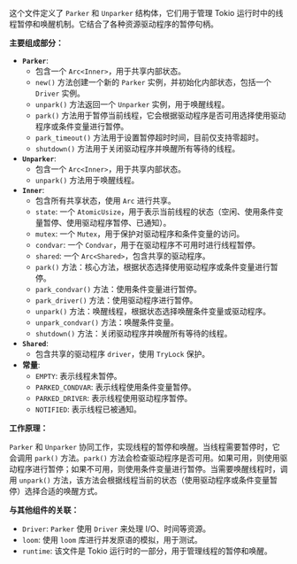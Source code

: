 这个文件定义了 `Parker` 和 `Unparker` 结构体，它们用于管理 Tokio 运行时中的线程暂停和唤醒机制。它结合了各种资源驱动程序的暂停句柄。

**主要组成部分：**

*   **`Parker`**:
    *   包含一个 `Arc<Inner>`，用于共享内部状态。
    *   `new()` 方法创建一个新的 `Parker` 实例，并初始化内部状态，包括一个 `Driver` 实例。
    *   `unpark()` 方法返回一个 `Unparker` 实例，用于唤醒线程。
    *   `park()` 方法用于暂停当前线程，它会根据驱动程序是否可用选择使用驱动程序或条件变量进行暂停。
    *   `park_timeout()` 方法用于设置暂停超时时间，目前仅支持零超时。
    *   `shutdown()` 方法用于关闭驱动程序并唤醒所有等待的线程。
*   **`Unparker`**:
    *   包含一个 `Arc<Inner>`，用于共享内部状态。
    *   `unpark()` 方法用于唤醒线程。
*   **`Inner`**:
    *   包含所有共享状态，使用 `Arc` 进行共享。
    *   `state`:  一个 `AtomicUsize`，用于表示当前线程的状态（空闲、使用条件变量暂停、使用驱动程序暂停、已通知）。
    *   `mutex`:  一个 `Mutex`，用于保护对驱动程序和条件变量的访问。
    *   `condvar`:  一个 `Condvar`，用于在驱动程序不可用时进行线程暂停。
    *   `shared`:  一个 `Arc<Shared>`，包含共享的驱动程序。
    *   `park()` 方法：核心方法，根据状态选择使用驱动程序或条件变量进行暂停。
    *   `park_condvar()` 方法：使用条件变量进行暂停。
    *   `park_driver()` 方法：使用驱动程序进行暂停。
    *   `unpark()` 方法：唤醒线程，根据状态选择唤醒条件变量或驱动程序。
    *   `unpark_condvar()` 方法：唤醒条件变量。
    *   `shutdown()` 方法：关闭驱动程序并唤醒所有等待的线程。
*   **`Shared`**:
    *   包含共享的驱动程序 `driver`，使用 `TryLock` 保护。
*   **常量**:
    *   `EMPTY`:  表示线程未暂停。
    *   `PARKED_CONDVAR`:  表示线程使用条件变量暂停。
    *   `PARKED_DRIVER`:  表示线程使用驱动程序暂停。
    *   `NOTIFIED`:  表示线程已被通知。

**工作原理：**

`Parker` 和 `Unparker` 协同工作，实现线程的暂停和唤醒。当线程需要暂停时，它会调用 `park()` 方法。`park()` 方法会检查驱动程序是否可用。如果可用，则使用驱动程序进行暂停；如果不可用，则使用条件变量进行暂停。当需要唤醒线程时，调用 `unpark()` 方法，该方法会根据线程当前的状态（使用驱动程序或条件变量暂停）选择合适的唤醒方式。

**与其他组件的关联：**

*   `Driver`:  `Parker` 使用 `Driver` 来处理 I/O、时间等资源。
*   `loom`:  使用 `loom` 库进行并发原语的模拟，用于测试。
*   `runtime`:  该文件是 Tokio 运行时的一部分，用于管理线程的暂停和唤醒。
